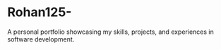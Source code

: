 # Rohan125-
A personal portfolio showcasing my skills, projects, and experiences in software development.
